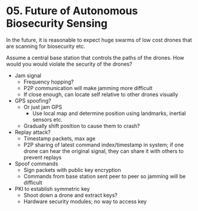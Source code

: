 # 05. Future of Autonomous Biosecurity Sensing

In the future, it is reasonable to expect huge swarms of low cost drones that are scanning for biosecurity etc.

Assume a central base station that controls the paths of the drones. How would you would violate the security of the drones?

- Jam signal
  - Frequency hopping?
  - P2P communication will make jamming more difficult
  - If close enough, can locate self relative to other drones visually
- GPS spoofing?
  - Or just jam GPS
    - Use local map and determine position using landmarks, inertial sensors etc.
  - Gradually shift position to cause them to crash?
- Replay attack?
  - Timestamp packets, max age
  - P2P sharing of latest command index/timestamp in system; if one drone can hear the original signal, they can share it with others to prevent replays
- Spoof commands
  - Sign packets with public key encryption
  - Commands from base station sent peer to peer so jamming will be difficult
- PKI to establish symmetric key
  - Shoot down a drone and extract keys?
  - Hardware security modules; no way to access key


